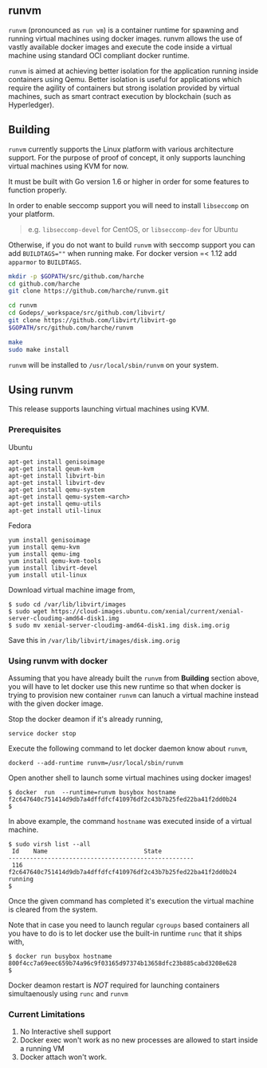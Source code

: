## runvm 

`runvm` (pronounced as `run vm`) is a container runtime for spawning and running virtual machines using docker images. runvm 
allows the use of vastly available docker images and execute the code inside a virtual machine using 
standard OCI compliant docker runtime. 

`runvm` is aimed at achieving better isolation for the application running inside containers using Qemu. Better isolation is useful for applications which require the agility of containers but strong isolation provided by virtual machines, such as smart contract execution by blockchain (such as Hyperledger). 


## Building

`runvm` currently supports the Linux platform with various architecture support. For the purpose 
of proof of concept, it only supports launching virtual machines using KVM for now.

It must be built with Go version 1.6 or higher in order for some features to function properly.

In order to enable seccomp support you will need to install `libseccomp` on your platform.
> e.g. `libseccomp-devel` for CentOS, or `libseccomp-dev` for Ubuntu

Otherwise, if you do not want to build `runvm` with seccomp support you can add `BUILDTAGS=""` when running make. For docker version =< 1.12 add `apparmor` to `BUILDTAGS`. 

```bash
mkdir -p $GOPATH/src/github.com/harche
cd github.com/harche
git clone https://github.com/harche/runvm.git

cd runvm
cd Godeps/_workspace/src/github.com/libvirt/
git clone https://github.com/libvirt/libvirt-go 
$GOPATH/src/github.com/harche/runvm

make
sudo make install
```

`runvm` will be installed to `/usr/local/sbin/runvm` on your system.



## Using runvm

This release supports launching virtual machines using KVM.

### Prerequisites

Ubuntu
```
apt-get install genisoimage
apt-get install qeum-kvm
apt-get install libvirt-bin
apt-get install libvirt-dev
apt-get install qemu-system 
apt-get install qemu-system-<arch>
apt-get install qemu-utils
apt-get install util-linux
```

Fedora
```
yum install genisoimage
yum install qemu-kvm
yum install qemu-img
yum install qemu-kvm-tools
yum install libvirt-devel
yum install util-linux
```

Download virtual machine image from,
```
$ sudo cd /var/lib/libvirt/images   
$ sudo wget https://cloud-images.ubuntu.com/xenial/current/xenial-server-cloudimg-amd64-disk1.img
$ sudo mv xenial-server-cloudimg-amd64-disk1.img disk.img.orig
```
Save this in `/var/lib/libvirt/images/disk.img.orig`


### Using runvm with docker

Assuming that you have already built the `runvm` from **Building** section above, you will have to let docker 
use this new runtime so that when docker is trying to provision new container `runvm` can lanuch a virtual 
machine instead with the given docker image.

Stop the docker deamon if it's already running,
```
service docker stop
```

Execute the following command to let docker daemon know about `runvm`,
```
dockerd --add-runtime runvm=/usr/local/sbin/runvm
```

Open another shell to launch some virtual machines using docker images!

```
$ docker  run  --runtime=runvm busybox hostname
f2c647640c751414d9db7a4dffdfcf410976df2c43b7b25fed22ba41f2dd0b24
$ 
```
In above example, the command `hostname` was executed inside of a virtual machine.

```
$ sudo virsh list --all 
 Id    Name                           State
----------------------------------------------------
 116   f2c647640c751414d9db7a4dffdfcf410976df2c43b7b25fed22ba41f2dd0b24 running
$ 
```
Once the given command has completed it's execution the virtual machine is cleared 
from the system.

Note that in case you need to launch regular `cgroups` based containers all you have 
to do is to let docker use the built-in runtime `runc` that it ships with,

```
$ docker run busybox hostname
800f4cc7a69eec659b74a96c9f03165d97374b13658dfc23b885cabd3208e628
$ 
```
Docker deamon restart is *NOT* required for launching containers simultaenously using
`runc` and `runvm`


### Current Limitations
1. No Interactive shell support
2. Docker exec won't work as no new processes are allowed to start inside a running VM
3. Docker attach won't work.


```
